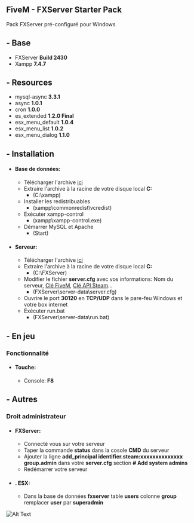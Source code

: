 ## FiveM - FXServer Starter Pack
Pack FXServer pré-configuré pour Windows

## - Base
* FXServer **Build 2430**
* Xampp **7.4.7**

## - Resources
* mysql-async **3.3.1**
* async **1.0.1**
* cron **1.0.0**
* es_extended **1.2.0 Final**
* esx_menu_default **1.0.4**
* esx_menu_list **1.0.2**
* esx_menu_dialog **1.1.0**

## - Installation
* #### Base de données:
  * Télécharger l'archive [ici](https://mega.nz/file/54FUyA6J#UNwKXX-RtIr_oUisaRWXtL5ztzpZA9QPGqfoPXsk4Rk)
  * Extraire l'archive à la racine de votre disque local **C:**
    * (C:\xampp)
  * Installer les redistribuables
    * (xampp\commonredist\vcredist\)
  * Exécuter xampp-control
    * (xampp\xampp-control.exe)
  * Démarrer MySQL et Apache
    * (Start)
  
* #### Serveur:
  * Télécharger l'archive [ici](https://github.com/IceWeedo/FiveM-FXServer-Starter-Pack/releases/latest)
  * Extraire l'archive à la racine de votre disque local **C:**
    * (C:\FXServer)
  * Modifier le fichier **server.cfg** avec vos informations: Nom du serveur, [Clé FiveM](https://keymaster.fivem.net), [Clé API Steam](https://steamcommunity.com/dev/apikey)...
    * (FXServer\server-data\server.cfg)
  * Ouvrire le port **30120** en **TCP/UDP** dans le pare-feu Windows et votre box internet
  * Exécuter run.bat
    * (FXServer\server-data\run.bat)

## - En jeu
### Fonctionnalité
* #### Touche:
  * Console: **F8**

## - Autres
### Droit administrateur
* #### FXServer:
  * Connecté vous sur votre serveur 
  * Taper la commande **status** dans la cosole **CMD** du serveur
  * Ajouter la ligne **add_principal identifier.steam:xxxxxxxxxxxxxx group.admin** dans votre **server.cfg** section **# Add system admins**
  * Redémarrer votre serveur

* #### . ESX:
  * Dans la base de données **fxserver** table **users** colonne **group** remplacer **user** par **superadmin**

![Alt Text](https://i.ibb.co/r3R4RSf/admin.png)
